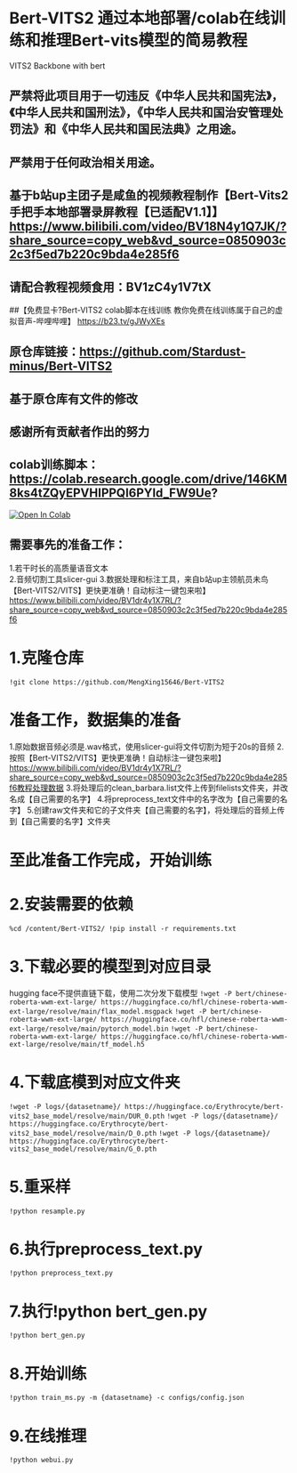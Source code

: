 # Bert-VITS2 通过本地部署/colab在线训练和推理Bert-vits模型的简易教程

VITS2 Backbone with bert
## 严禁将此项目用于一切违反《中华人民共和国宪法》，《中华人民共和国刑法》，《中华人民共和国治安管理处罚法》和《中华人民共和国民法典》之用途。
## 严禁用于任何政治相关用途。
## 基于b站up主团子是咸鱼的视频教程制作【Bert-Vits2 手把手本地部署录屏教程【已适配V1.1】】 https://www.bilibili.com/video/BV18N4y1Q7JK/?share_source=copy_web&vd_source=0850903c2c3f5ed7b220c9bda4e285f6
## 请配合教程视频食用：BV1zC4y1V7tX
##【免费显卡?Bert-VITS2 colab脚本在线训练 教你免费在线训练属于自己的虚拟音声-哔哩哔哩】 https://b23.tv/gJWyXEs
## 原仓库链接：https://github.com/Stardust-minus/Bert-VITS2
## 基于原仓库有文件的修改
## 感谢所有贡献者作出的努力
## colab训练脚本：https://colab.research.google.com/drive/146KM8ks4tZQyEPVHIPPQI6PYId_FW9Ue?
[![Open In Colab](https://colab.research.google.com/assets/colab-badge.svg)](https://colab.research.google.com/drive/146KM8ks4tZQyEPVHIPPQI6PYId_FW9Ue?)

## 需要事先的准备工作：
  1.若干时长的高质量语音文本  
  2.音频切割工具slicer-gui 
  3.数据处理和标注工具，来自b站up主领航员未鸟【Bert-VITS2/VITS】更快更准确！自动标注一键包来啦】 https://www.bilibili.com/video/BV1dr4y1X7RL/?share_source=copy_web&vd_source=0850903c2c3f5ed7b220c9bda4e285f6
# 1.克隆仓库
`!git clone https://github.com/MengXing15646/Bert-VITS2`
# 准备工作，数据集的准备
  1.原始数据音频必须是.wav格式，使用slicer-gui将文件切割为短于20s的音频
  2.按照【Bert-VITS2/VITS】更快更准确！自动标注一键包来啦】 https://www.bilibili.com/video/BV1dr4y1X7RL/?share_source=copy_web&vd_source=0850903c2c3f5ed7b220c9bda4e285f6教程处理数据
  3.将处理后的clean_barbara.list文件上传到filelists文件夹，并改名成【自己需要的名字】
  4.将preprocess_text文件中的名字改为【自己需要的名字】
  5.创建raw文件夹和它的子文件夹【自己需要的名字】，将处理后的音频上传到【自己需要的名字】文件夹
# 至此准备工作完成，开始训练


# 2.安装需要的依赖
`%cd /content/Bert-VITS2/
!pip install -r requirements.txt`
# 3.下载必要的模型到对应目录
  hugging face不提供直链下载，使用二次分发下载模型
`!wget -P bert/chinese-roberta-wwm-ext-large/ https://huggingface.co/hfl/chinese-roberta-wwm-ext-large/resolve/main/flax_model.msgpack`
`!wget -P bert/chinese-roberta-wwm-ext-large/ https://huggingface.co/hfl/chinese-roberta-wwm-ext-large/resolve/main/pytorch_model.bin`
`!wget -P bert/chinese-roberta-wwm-ext-large/ https://huggingface.co/hfl/chinese-roberta-wwm-ext-large/resolve/main/tf_model.h5`
# 4.下载底模到对应文件夹
`!wget -P logs/{datasetname}/ https://huggingface.co/Erythrocyte/bert-vits2_base_model/resolve/main/DUR_0.pth`
`!wget -P logs/{datasetname}/ https://huggingface.co/Erythrocyte/bert-vits2_base_model/resolve/main/D_0.pth`
`!wget -P logs/{datasetname}/ https://huggingface.co/Erythrocyte/bert-vits2_base_model/resolve/main/G_0.pth`
# 5.重采样
`!python resample.py`
# 6.执行preprocess_text.py
`!python preprocess_text.py`
# 7.执行!python bert_gen.py
`!python bert_gen.py`
# 8.开始训练
`!python train_ms.py -m {datasetname} -c configs/config.json`
# 9.在线推理
`!python webui.py`











